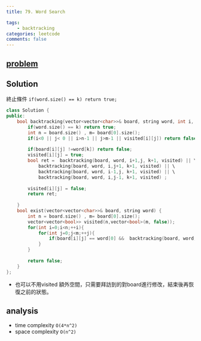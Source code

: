 ```yaml
---
title: 79. Word Search

tags:  
    - backtracking
categories: leetcode
comments: false
---
```


## [problem](https://leetcode.com/problems/word-search/)




## Solution
終止條件 `if(word.size() == k) return true;`

```c++
class Solution {
public:
    bool backtracking(vector<vector<char>>& board, string word, int i, int j,int k,  vector<vector<bool>> & visited){
        if(word.size() == k) return true;
        int n = board.size() , m= board[0].size();
        if(i<0 || j< 0 || i>n-1 || j>m-1 || visited[i][j]) return false;
        
        if(board[i][j] !=word[k]) return false;
        visited[i][j] = true;
        bool ret =  backtracking(board, word, i+1,j, k+1, visited) || \
            backtracking(board, word, i,j+1, k+1, visited) || \
            backtracking(board, word, i-1,j, k+1, visited) || \
            backtracking(board, word, i,j-1, k+1, visited) ;
        
        visited[i][j] = false;
        return ret;
        
    }
    bool exist(vector<vector<char>>& board, string word) {
        int n = board.size() , m= board[0].size();
        vector<vector<bool>> visited(n,vector<bool>(m, false));
        for(int i=0;i<n;++i){
            for(int j=0;j<m;++j){   
                if(board[i][j] == word[0] &&  backtracking(board, word, i, j, 0, visited)) return true;
            }
        }
        
        return false;
    }
};
```


- 也可以不用visited 額外空間，只需要拜訪到的對board進行修改，結束後再恢復之前的狀態。

## analysis
- time complexity `O(4*n^2)`
- space complexity `O(n^2)`
